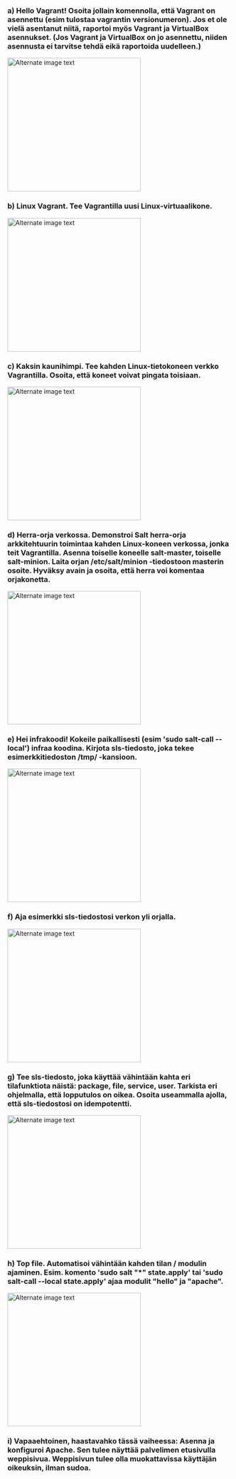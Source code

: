 ### a) Hello Vagrant! Osoita jollain komennolla, että Vagrant on asennettu (esim tulostaa vagrantin versionumeron). Jos et ole vielä asentanut niitä, raportoi myös Vagrant ja VirtualBox asennukset. (Jos Vagrant ja VirtualBox on jo asennettu, niiden asennusta ei tarvitse tehdä eikä raportoida uudelleen.)
  <img src="blob:https://imgur.com/171d7e8a-e0df-4314-b6e8-d604413cd135" alt="Alternate image text" width="300"/>

### b) Linux Vagrant. Tee Vagrantilla uusi Linux-virtuaalikone.
  <img src="" alt="Alternate image text" width="300"/>

### c) Kaksin kaunihimpi. Tee kahden Linux-tietokoneen verkko Vagrantilla. Osoita, että koneet voivat pingata toisiaan.
  <img src="" alt="Alternate image text" width="300"/>

### d) Herra-orja verkossa. Demonstroi Salt herra-orja arkkitehtuurin toimintaa kahden Linux-koneen verkossa, jonka teit Vagrantilla. Asenna toiselle koneelle salt-master, toiselle salt-minion. Laita orjan /etc/salt/minion -tiedostoon masterin osoite. Hyväksy avain ja osoita, että herra voi komentaa orjakonetta.
  <img src="" alt="Alternate image text" width="300"/>

### e) Hei infrakoodi! Kokeile paikallisesti (esim 'sudo salt-call --local') infraa koodina. Kirjota sls-tiedosto, joka tekee esimerkkitiedoston /tmp/ -kansioon.
  <img src="" alt="Alternate image text" width="300"/>

### f) Aja esimerkki sls-tiedostosi verkon yli orjalla.
  <img src="" alt="Alternate image text" width="300"/>

### g) Tee sls-tiedosto, joka käyttää vähintään kahta eri tilafunktiota näistä: package, file, service, user. Tarkista eri ohjelmalla, että lopputulos on oikea. Osoita useammalla ajolla, että sls-tiedostosi on idempotentti.
  <img src="" alt="Alternate image text" width="300"/>

### h) Top file. Automatisoi vähintään kahden tilan / modulin ajaminen. Esim. komento 'sudo salt "*" state.apply' tai 'sudo salt-call --local state.apply' ajaa modulit "hello" ja "apache".
  <img src="" alt="Alternate image text" width="300"/>

### i) Vapaaehtoinen, haastavahko tässä vaiheessa: Asenna ja konfiguroi Apache. Sen tulee näyttää palvelimen etusivulla weppisivua. Weppisivun tulee olla muokattavissa käyttäjän oikeuksin, ilman sudoa.
